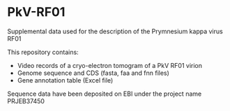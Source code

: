 # PkV-RF01
Supplemental data used for the description of the Prymnesium kappa virus RF01

This repository contains:
- Video records of a cryo-electron tomogram of a PkV RF01 virion
- Genome sequence and CDS (fasta, faa and fnn files)
- Gene annotation table (Excel file)

Sequence data have been deposited on EBI under the project name PRJEB37450
